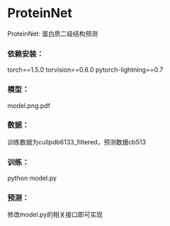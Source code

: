 # ProteinNet
ProteinNet: 蛋白质二级结构预测
### 依赖安装：
torch==1.5.0
torvision==0.6.0
pytorch-lightning==0.7
### 模型：
model.png.pdf
### 数据：
训练数据为cullpdb6133_filtered，预测数据cb513
### 训练：
python model.py
### 预测：
修改model.py的相关接口即可实现
